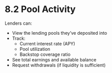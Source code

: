 # 8.2 Pool Activity

Lenders can:
- View the lending pools they’ve deposited into
- Track:
  - Current interest rate (APY)
  - Pool utilization
  - Backstop coverage ratio
- See total earnings and available balance
- Request withdrawals (if liquidity is sufficient)